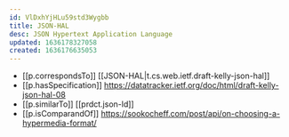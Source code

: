 ```yaml
---
id: VlDxhYjHLu59std3Wygbb
title: JSON-HAL
desc: JSON Hypertext Application Language
updated: 1636178327058
created: 1636176635053
---
```




- [[p.correspondsTo]] [[JSON-HAL|t.cs.web.ietf.draft-kelly-json-hal]]
- [[p.hasSpecification]] https://datatracker.ietf.org/doc/html/draft-kelly-json-hal-08
- [[p.similarTo]] [[prdct.json-ld]]
- [[p.isComparandOf]] https://sookocheff.com/post/api/on-choosing-a-hypermedia-format/
